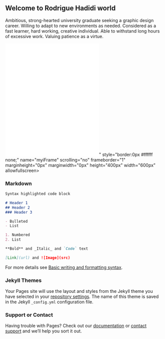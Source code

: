 ## Welcome to Rodrigue Hadidi world

Ambitious, strong-hearted university graduate seeking a graphic design career. Willing to adapt to new environments as needed. Considered as a fast learner, hard working, creative individual. Able to withstand long hours of excessive work. Valuing patience as a virtue.

<iframe src="<iframe width="640" height="360" src="https://www.youtube.com/embed/Vk3Gk-v0ZAg?list=RDVk3Gk-v0ZAg" title="YouTube video player" frameborder="0" allow="accelerometer; autoplay; clipboard-write; encrypted-media; gyroscope; picture-in-picture" allowfullscreen></iframe>" style="border:0px #ffffff none;" name="myiFrame" scrolling="no" frameborder="1" marginheight="0px" marginwidth="0px" height="400px" width="600px" allowfullscreen></iframe>

### Markdown


```markdown
Syntax highlighted code block

# Header 1
## Header 2
### Header 3

- Bulleted
- List

1. Numbered
2. List

**Bold** and _Italic_ and `Code` text

[Link](url) and ![Image](src)
```

For more details see [Basic writing and formatting syntax](https://docs.github.com/en/github/writing-on-github/getting-started-with-writing-and-formatting-on-github/basic-writing-and-formatting-syntax).

### Jekyll Themes

Your Pages site will use the layout and styles from the Jekyll theme you have selected in your [repository settings](https://github.com/RodrigueHadidi/rodriguehadidi/settings/pages). The name of this theme is saved in the Jekyll `_config.yml` configuration file.

### Support or Contact

Having trouble with Pages? Check out our [documentation](https://docs.github.com/categories/github-pages-basics/) or [contact support](https://support.github.com/contact) and we’ll help you sort it out.
